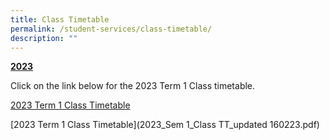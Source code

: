 ```yaml
---
title: Class Timetable
permalink: /student-services/class-timetable/
description: ""
---
```

<p><strong><u>2023</u></strong></p>
<p>Click on the link below for the 2023 Term 1 Class timetable.</p>
<p><a href="/files/2023_Sem1_Class TT_updated 160223.pdf" target="_blank" rel="noopener">2023 Term 1 Class Timetable</a><br></p>

[2023 Term 1 Class Timetable](2023_Sem 1_Class TT_updated 160223.pdf)